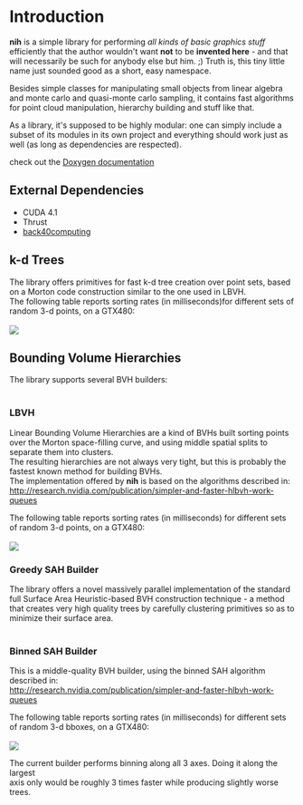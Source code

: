 # Introduction #

**nih** is a simple library for performing _all kinds of basic graphics stuff_
efficiently that the author wouldn't want **not** to be **invented here** - and that will necessarily be such for anybody else but him. ;)
Truth is, this tiny little name just sounded good as a short, easy namespace.

Besides simple classes for manipulating small objects from linear algebra and
monte carlo and quasi-monte carlo sampling, it contains fast algorithms
for point cloud manipulation, hierarchy building and stuff like that.

As a library, it's supposed to be highly modular: one can simply include
a subset of its modules in its own project and everything should work
just as well (as long as dependencies are respected).

check out the
[Doxygen documentation](http://slash-sandbox.googlecode.com/svn/trunk/%20slash-sandbox/nih/docs/html/modules.html)

## External Dependencies ##

  * CUDA 4.1
  * Thrust
  * [back40computing](http://code.google.com/p/back40computing)

## k-d Trees ##

The library offers primitives for fast k-d tree creation over point sets,
based on a Morton code construction similar to the one used in LBVH.<br>
The following table reports sorting rates (in milliseconds)for different sets of random 3-d points, on a GTX480:<br>
<br>
<img src='http://slash-sandbox.googlecode.com/svn/trunk/%20slash-sandbox/nih/images/kd-chart.jpg' />

<h2>Bounding Volume Hierarchies</h2>

The library supports several BVH builders:<br>
<br>
<h3>LBVH</h3>

Linear Bounding Volume Hierarchies are a kind of BVHs built sorting points<br>
over the Morton space-filling curve, and using middle spatial splits to<br>
separate them into clusters.<br>
The resulting hierarchies are not always very tight, but this is probably the fastest known method for building BVHs.<br>
The implementation offered by <b>nih</b> is based on the algorithms described in:<br>
<a href='http://research.nvidia.com/publication/simpler-and-faster-hlbvh-work-queues'>http://research.nvidia.com/publication/simpler-and-faster-hlbvh-work-queues</a>

The following table reports sorting rates (in milliseconds) for different sets of random 3-d points, on a GTX480:<br>
<br>
<img src='http://slash-sandbox.googlecode.com/svn/trunk/%20slash-sandbox/nih/images/lbvh-chart.jpg' />

<h3>Greedy SAH Builder</h3>

The library offers a novel massively parallel implementation of the standard<br>
full Surface Area Heuristic-based BVH construction technique - a method that creates very high quality trees by carefully clustering primitives so as to minimize their surface area.<br>
<br>
<h3>Binned SAH Builder</h3>

This is a middle-quality BVH builder, using the binned SAH algorithm<br>
described in:<br>
<a href='http://research.nvidia.com/publication/simpler-and-faster-hlbvh-work-queues'>http://research.nvidia.com/publication/simpler-and-faster-hlbvh-work-queues</a>

The following table reports sorting rates (in milliseconds) for different sets of random 3-d bboxes, on a GTX480:<br>
<br>
<img src='http://slash-sandbox.googlecode.com/svn/trunk/%20slash-sandbox/nih/images/binned-sah-chart.jpg' />

The current builder performs binning along all 3 axes. Doing it along the largest<br>
axis only would be roughly 3 times faster while producing slightly worse trees.